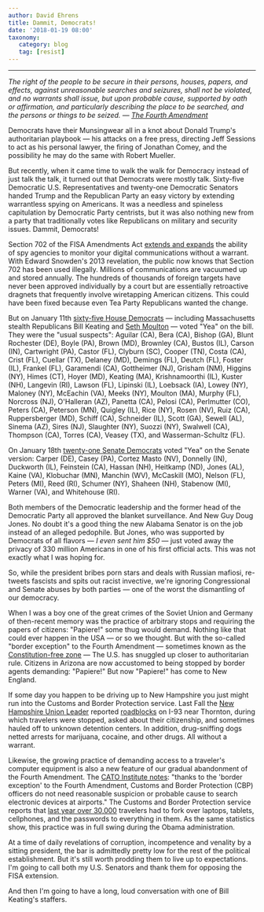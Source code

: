```yaml
---
author: David Ehrens
title: Dammit, Democrats!
date: '2018-01-19 08:00'
taxonomy:
   category: blog
   tag: [resist]
---
```

---
*The right of the people to be secure in their persons, houses, papers, and effects, against unreasonable searches and seizures, shall not be violated, and no warrants shall issue, but upon probable cause, supported by oath or affirmation, and particularly describing the place to be searched, and the persons or things to be seized.* *— [The Fourth Amendment](https://www.law.cornell.edu/constitution/fourth_amendment)*

Democrats have their Munsingwear all in a knot about Donald Trump's authoritarian playbook — his attacks on a free press, directing Jeff Sessions to act as his personal lawyer, the firing of Jonathan Comey, and the possibility he may do the same with Robert Mueller.

But recently, when it came time to walk the walk for Democracy instead of just talk the talk, it turned out that Democrats were mostly talk. Sixty-five Democratic U.S. Representatives and twenty-one Democratic Senators handed Trump and the Republican Party an easy victory by extending warrantless spying on Americans. It was a needless and spineless capitulation by Democratic Party centrists, but it was also nothing new from a party that traditionally votes like Republicans on military and security issues. Dammit, Democrats!

Section 702 of the FISA Amendments Act [extends and expands](https://www.aclu.org/blog/national-security/privacy-and-surveillance/members-congress-just-voted-give-trump) the ability of spy agencies to monitor your digital communications without a warrant. With Edward Snowden's 2013 revelation, the public now knows that Section 702 has been used illegally. Millions of communications are vacuumed up and stored annually. The hundreds of thousands of foreign targets have never been approved individually by a court but are essentially retroactive dragnets that frequently involve wiretapping American citizens. This could have been fixed because even Tea Party Republicans wanted the change.

But on January 11th [sixty-five House Democrats](https://www.govtrack.us/congress/votes/115-2018/h16) — including Massachusetts stealth Republicans Bill Keating and [Seth Moulton](https://www.politico.com/magazine/story/2017/07/28/seth-moulton-congressman-run-president-2020-profile-215428) — voted "Yea" on the bill. They were the "usual suspects": Aguilar (CA), Bera (CA), Bishop (GA), Blunt Rochester (DE), Boyle (PA), Brown (MD), Brownley (CA), Bustos (IL), Carson (IN), Cartwright (PA), Castor (FL), Clyburn (SC), Cooper (TN), Costa (CA), Crist (FL), Cuellar (TX), Delaney (MD), Demings (FL), Deutch (FL), Foster (IL), Frankel (FL), Garamendi (CA), Gottheimer (NJ), Grisham (NM), Higgins (NY), Himes (CT), Hoyer (MD), Keating (MA), Krishnamoorthi (IL), Kuster (NH), Langevin (RI), Lawson (FL), Lipinski (IL), Loebsack (IA), Lowey (NY), Maloney (NY), McEachin (VA), Meeks (NY), Moulton (MA), Murphy (FL), Norcross (NJ), O'Halleran (AZ), Panetta (CA), Pelosi (CA), Perlmutter (CO), Peters (CA), Peterson (MN), Quigley (IL), Rice (NY), Rosen (NV), Ruiz (CA), Ruppersberger (MD), Schiff (CA), Schneider (IL), Scott (GA), Sewell (AL), Sinema (AZ), Sires (NJ), Slaughter (NY), Suozzi (NY), Swalwell (CA), Thompson (CA), Torres (CA), Veasey (TX), and Wasserman-Schultz (FL).

On January 18th [twenty-one Senate Democrats](https://www.senate.gov/legislative/LIS/roll_call_lists/roll_call_vote_cfm.cfm?congress=115&session=2&vote=00012) voted "Yea" on the Senate version: Carper (DE), Casey (PA), Cortez Masto (NV), Donnelly (IN), Duckworth (IL), Feinstein (CA), Hassan (NH), Heitkamp (ND), Jones (AL), Kaine (VA), Klobuchar (MN), Manchin (WV), McCaskill (MO), Nelson (FL), Peters (MI), Reed (RI), Schumer (NY), Shaheen (NH), Stabenow (MI), Warner (VA), and Whitehouse (RI).

Both members of the Democratic leadership and the former head of the Democratic Party all approved the blanket surveillance. And New Guy Doug Jones. No doubt it's a good thing the new Alabama Senator is on the job instead of an alleged pedophile. But Jones, who was supported by Democrats of all flavors — *I even sent him \$50* — just voted away the privacy of 330 million Americans in one of his first official acts. This was not exactly what I was hoping for.

So, while the president bribes porn stars and deals with Russian mafiosi, re-tweets fascists and spits out racist invective, we're ignoring Congressional and Senate abuses by both parties — one of the worst the dismantling of our democracy.

When I was a boy one of the great crimes of the Soviet Union and Germany of then-recent memory was the practice of arbitrary stops and requiring the papers of citizens: "Papiere!" some thug would demand. Nothing like that could ever happen in the USA — or so we thought. But with the so-called "border exception" to the Fourth Amendment — sometimes known as the [Constitution-free zone](https://www.aclu.org/know-your-rights-governments-100-mile-border-zone-map) — The U.S. has snuggled up closer to authoritarian rule. Citizens in Arizona are now accustomed to being stopped by border agents demanding: "Papiere!" But now "Papiere!" has come to New England.

If some day you happen to be driving up to New Hampshire you just might run into the Customs and Border Protection service. Last Fall the [New Hampshire Union Leader](https://web.archive.org/web/20181016060413/http://www.unionleader.com:80/crime/feds-at-it-again-with-roadblock-across-i-93-to-screen-motorists-20170927) reported [roadblocks](https://web.archive.org/web/20181017104415/http://www.unionleader.com:80/crime/us-border-patrol-arrests-25-illegals-at-i-93-roadblock-seizes-pounds-of-pot-20170828) on I-93 near Thornton, during which travelers were stopped, asked about their citizenship, and sometimes hauled off to unknown detention centers. In addition, drug-sniffing dogs netted arrests for marijuana, cocaine, and other drugs. All without a warrant.

Likewise, the growing practice of demanding access to a traveler's computer equipment is also a new feature of our gradual abandonment of the Fourth Amendment. The [CATO Institute notes](https://www.cato.org/blog/privacy-still-risk-despite-new-cbp-search-rules): "thanks to the 'border exception' to the Fourth Amendment, Customs and Border Protection (CBP) officers do not need reasonable suspicion or probable cause to search electronic devices at airports." The Customs and Border Protection service reports that [last year over 30,000](https://www.cbp.gov/newsroom/national-media-release/cbp-releases-updated-border-search-electronic-device-directive-and) travelers had to fork over laptops, tablets, cellphones, and the passwords to everything in them. As the same statistics show, this practice was in full swing during the Obama administration.

At a time of daily revelations of corruption, incompetence and venality by a sitting president, the bar is admittedly pretty low for the rest of the political establishment. But it's still worth prodding them to live up to expectations. I'm going to call both my U.S. Senators and thank them for opposing the FISA extension.

And then I'm going to have a long, loud conversation with one of Bill Keating's staffers.
